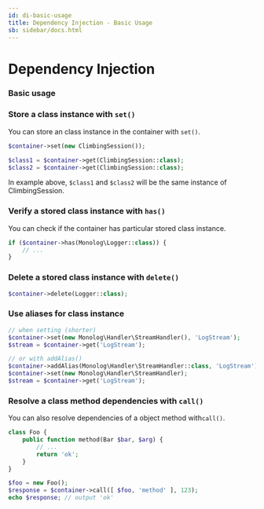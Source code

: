 ```yaml
---
id: di-basic-usage
title: Dependency Injection - Basic Usage
sb: sidebar/docs.html
---
```

# Dependency Injection

### Basic usage

### Store a class instance with ``set()``

You can store an class instance in the container with ```set()```.

```php
$container->set(new ClimbingSession());

$class1 = $container->get(ClimbingSession::class);
$class2 = $container->get(ClimbingSession::class);
```

In example above, ```$class1``` and ```$class2``` will be the same instance of ClimbingSession.

### Verify a stored class instance with ``has()``

You can check if the container has particular stored class instance. 

```php
if ($container->has(Monolog\Logger::class)) {
    // ...
}
```

### Delete a stored class instance with ``delete()``


```php
$container->delete(Logger::class);
```

### Use aliases for class instance


```php
// when setting (shorter)
$container->set(new Monolog\Handler\StreamHandler(), 'LogStream');
$stream = $container->get('LogStream');

// or with addAlias()
$container->addAlias(Monolog\Handler\StreamHandler::class, 'LogStream');
$container->set(new Monolog\Handler\StreamHandler);
$stream = $container->get('LogStream');
```

### Resolve a class method dependencies with ``call()``

You can also resolve dependencies of a object method with```call()```.

```php
class Foo {
    public function method(Bar $bar, $arg) {
        // ...
        return 'ok';
    }
}

$foo = new Foo();
$response = $container->call([ $foo, 'method' ], 123);
echo $response; // output 'ok'
```